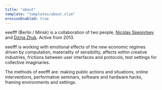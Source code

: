 ```yaml
---
title: "about"
template: "templates/about.slim"
erosionEnabled: true
---
```


eeefff (Berlin / Minsk) is a collaboration of two people, [Nicolay Spesivtsev](http://obeynerobey.today/) and [Dzina Zhuk](https://bitchcoin.in/). Active from 2013.

eeefff is working with emotional effects of the new economic regimes driven by computation, materiality of sensibility, affects within creative industries, frictions between user interfaces and protocols, test settings for collective imaginaries.

The methods of eeefff are: making public actions and situations, online interventions, performative seminars, software and hardware hacks, framing environments and settings.
